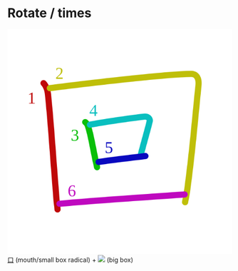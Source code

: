 # Rotate / times
![56de](Kanji/kanji-colorize/56de.svg)
[口](Vocabulary/口.md) (mouth/small box radical) + ![](http://www.kanjidamage.com/assets/radsmall/box-16826d5946d15d36e7dd5e7c225739103c6bc96ac7ea022e07b3ddbe7a4e32fb.jpg) (big box)
